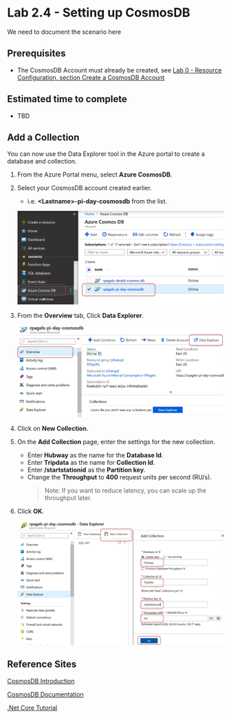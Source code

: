 # Lab 2.4 - Setting up CosmosDB
We need to document the scenario here

## Prerequisites
- The CosmosDB Account must already be created, see [Lab 0 - Resource Configuration, section Create a CosmosDB Account](https://github.com/Azure/IoT-Pi-Day/tree/master/Lab%200%20-%20Resource%20Configuration#create-a-cosmosdb-account)

## Estimated time to complete
- TBD

## Add a Collection
You can now use the Data Explorer tool in the Azure portal to create a database and collection.

1. From the Azure Portal menu, select **Azure CosmosDB**.
2. Select your CosmosDB account created earlier.
    - i.e. **<**Lastname**>-pi-day-cosmosdb** from the list.

    ![Image](/images/lab-2.4-image1.png)

3.  From the **Overview** tab, Click **Data Explorer**.

    ![Image](/images/lab-2.4-image2.png)

3. Click on **New Collection**.
4. On the **Add Collection** page, enter the settings for the new collection.
    - Enter **Hubway** as the name for the **Database Id**.
    - Enter **Tripdata** as the name for **Collection Id**.
    - Enter **/startstationid** as the **Partition key**.
    - Change the **Throughput** to **400** request units per second (RU/s).
        > Note: If you want to reduce latency, you can scale up the throughput later.
9.  Click **OK**.

    ![Image](/images/lab-2.4-image3.png)

## Reference Sites

[CosmosDB Introduction][CosmosDB-Introduction]

[CosmosDB Documentation][CosmosDB-Documentation]

[.Net Core Tutorial][.Net-Core-Tutorial]


[Azure-Portal]: https://portal.azure.com/ 

[.Net-Core-Tutorial]: https://docs.microsoft.com/en-us/azure/cosmos-db/sql-api-dotnetcore-get-started

[CosmosDB-Documentation]: https://docs.microsoft.com/en-us/azure/cosmos-db/

[CosmosDB-Introduction]: https://docs.microsoft.com/en-us/azure/cosmos-db/introduction
